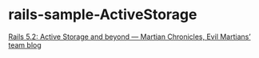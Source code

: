 # rails-sample-ActiveStorage

[Rails 5\.2: Active Storage and beyond — Martian Chronicles, Evil Martians’ team blog](https://evilmartians.com/chronicles/rails-5-2-active-storage-and-beyond)
